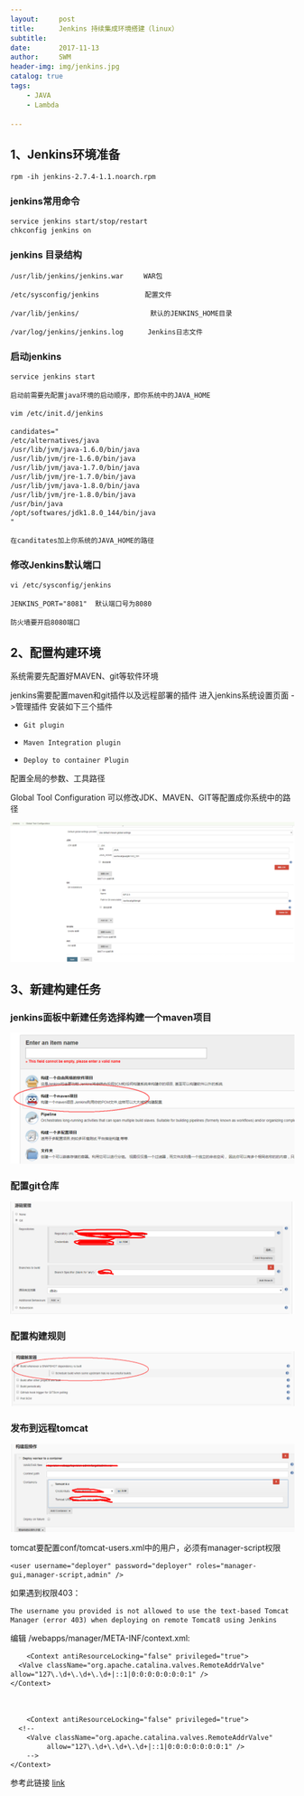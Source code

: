 ```yaml
---
layout:     post
title:      Jenkins 持续集成环境搭建（linux）
subtitle:
date:       2017-11-13
author:     SWM
header-img: img/jenkins.jpg
catalog: true
tags:
    - JAVA
    - Lambda

---
```




## 1、Jenkins环境准备
    rpm -ih jenkins-2.7.4-1.1.noarch.rpm
### jenkins常用命令
    service jenkins start/stop/restart
    chkconfig jenkins on
### jenkins 目录结构 
    /usr/lib/jenkins/jenkins.war     WAR包 

    /etc/sysconfig/jenkins       　　 配置文件

    /var/lib/jenkins/        　　　　   默认的JENKINS_HOME目录

    /var/log/jenkins/jenkins.log      Jenkins日志文件
### 启动jenkins
    service jenkins start
    
    启动前需要先配置java环境的启动顺序，即你系统中的JAVA_HOME
    
    vim /etc/init.d/jenkins
    
    candidates="
    /etc/alternatives/java
    /usr/lib/jvm/java-1.6.0/bin/java
    /usr/lib/jvm/jre-1.6.0/bin/java
    /usr/lib/jvm/java-1.7.0/bin/java
    /usr/lib/jvm/jre-1.7.0/bin/java
    /usr/lib/jvm/java-1.8.0/bin/java
    /usr/lib/jvm/jre-1.8.0/bin/java
    /usr/bin/java
    /opt/softwares/jdk1.8.0_144/bin/java
    "
    
    在canditates加上你系统的JAVA_HOME的路径
### 修改Jenkins默认端口
    
    vi /etc/sysconfig/jenkins
    
    JENKINS_PORT="8081"  默认端口号为8080
    
    防火墙要开启8080端口
    
## 2、配置构建环境
    
系统需要先配置好MAVEN、git等软件环境
    
jenkins需要配置maven和git插件以及远程部署的插件
进入jenkins系统设置页面	->管理插件 安装如下三个插件

    
-     Git plugin
-     Maven Integration plugin
-     Deploy to container Plugin

配置全局的参数、工具路径

Global Tool Configuration
可以修改JDK、MAVEN、GIT等配置成你系统中的路径

![image](https://github.com/shengwenming/blog-img/blob/master/blogimg/2017111310550.png?raw=true)

## 3、新建构建任务

### jenkins面板中新建任务选择构建一个maven项目

![image](https://github.com/shengwenming/blog-img/blob/master/blogimg/%E5%BE%AE%E4%BF%A1%E6%88%AA%E5%9B%BE_20171113160621.png?raw=true)

### 配置git仓库

![image](https://github.com/shengwenming/blog-img/blob/master/blogimg/%E5%BE%AE%E4%BF%A1%E6%88%AA%E5%9B%BE_20171113160739.png?raw=true)


### 配置构建规则

![image](https://github.com/shengwenming/blog-img/blob/master/blogimg/%E5%BE%AE%E4%BF%A1%E6%88%AA%E5%9B%BE_20171113160757.png?raw=true)

### 发布到远程tomcat

![image](https://github.com/shengwenming/blog-img/blob/master/blogimg/%E5%BE%AE%E4%BF%A1%E6%88%AA%E5%9B%BE_20171113160825.png?raw=true)

tomcat要配置conf/tomcat-users.xml中的用户，必须有manager-script权限

    <user username="deployer" password="deployer" roles="manager-gui,manager-script,admin" />
    
如果遇到权限403：

    The username you provided is not allowed to use the text-based Tomcat Manager (error 403) when deploying on remote Tomcat8 using Jenkins
编辑 /webapps/manager/META-INF/context.xml:

        <Context antiResourceLocking="false" privileged="true">
      <Valve className="org.apache.catalina.valves.RemoteAddrValve" allow="127\.\d+\.\d+\.\d+|::1|0:0:0:0:0:0:0:1" />
    </Context>
    
    
    
        <Context antiResourceLocking="false" privileged="true">
      <!--
        <Valve className="org.apache.catalina.valves.RemoteAddrValve"
             allow="127\.\d+\.\d+\.\d+|::1|0:0:0:0:0:0:0:1" />
        -->
    </Context>


参考此链接
[link](https://w3stacks.com/questions/maven/83382/the-username-you-provided-is-not-allowed-to-use-the-text-based-tomcat-manager-error-403-when-deploying-on-remote-tomcat8-using-jenkins)



    

    
    
